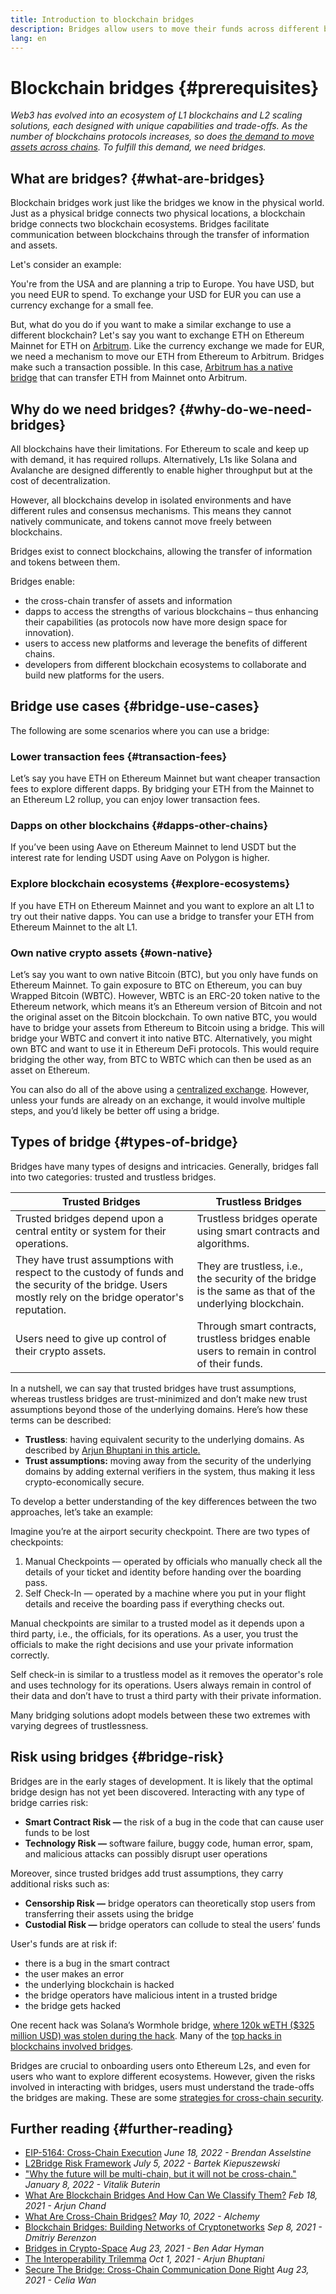 ```yaml
---
title: Introduction to blockchain bridges
description: Bridges allow users to move their funds across different blockchains
lang: en
---
```


# Blockchain bridges {#prerequisites}

_Web3 has evolved into an ecosystem of L1 blockchains and L2 scaling solutions, each designed with unique capabilities and trade-offs. As the number of blockchains protocols increases, so does [the demand to move assets across chains](<https://dune.xyz/eliasimos/Bridge-Away-(from-Ethereum)>). To fulfill this demand, we need bridges._

<Divider />

## What are bridges? {#what-are-bridges}

Blockchain bridges work just like the bridges we know in the physical world. Just as a physical bridge connects two physical locations, a blockchain bridge connects two blockchain ecosystems. Bridges facilitate communication between blockchains through the transfer of information and assets.

Let's consider an example:

You're from the USA and are planning a trip to Europe. You have USD, but you need EUR to spend. To exchange your USD for EUR you can use a currency exchange for a small fee.

But, what do you do if you want to make a similar exchange to use a different blockchain? Let's say you want to exchange ETH on Ethereum Mainnet for ETH on [Arbitrum](https://arbitrum.io/). Like the currency exchange we made for EUR, we need a mechanism to move our ETH from Ethereum to Arbitrum. Bridges make such a transaction possible. In this case, [Arbitrum has a native bridge](https://bridge.arbitrum.io/) that can transfer ETH from Mainnet onto Arbitrum.

## Why do we need bridges? {#why-do-we-need-bridges}

All blockchains have their limitations. For Ethereum to scale and keep up with demand, it has required rollups. Alternatively, L1s like Solana and Avalanche are designed differently to enable higher throughput but at the cost of decentralization.

However, all blockchains develop in isolated environments and have different rules and consensus mechanisms. This means they cannot natively communicate, and tokens cannot move freely between blockchains.

Bridges exist to connect blockchains, allowing the transfer of information and tokens between them.

Bridges enable:

- the cross-chain transfer of assets and information
- dapps to access the strengths of various blockchains – thus enhancing their capabilities (as protocols now have more design space for innovation).
- users to access new platforms and leverage the benefits of different chains.
- developers from different blockchain ecosystems to collaborate and build new platforms for the users.

<Divider />

## Bridge use cases {#bridge-use-cases}

The following are some scenarios where you can use a bridge:

### Lower transaction fees {#transaction-fees}

Let’s say you have ETH on Ethereum Mainnet but want cheaper transaction fees to explore different dapps. By bridging your ETH from the Mainnet to an Ethereum L2 rollup, you can enjoy lower transaction fees.

### Dapps on other blockchains {#dapps-other-chains}

If you’ve been using Aave on Ethereum Mainnet to lend USDT but the interest rate for lending USDT using Aave on Polygon is higher.

### Explore blockchain ecosystems {#explore-ecosystems}

If you have ETH on Ethereum Mainnet and you want to explore an alt L1 to try out their native dapps. You can use a bridge to transfer your ETH from Ethereum Mainnet to the alt L1.

### Own native crypto assets {#own-native}

Let’s say you want to own native Bitcoin (BTC), but you only have funds on Ethereum Mainnet. To gain exposure to BTC on Ethereum, you can buy Wrapped Bitcoin (WBTC). However, WBTC is an ERC-20 token native to the Ethereum network, which means it’s an Ethereum version of Bitcoin and not the original asset on the Bitcoin blockchain. To own native BTC, you would have to bridge your assets from Ethereum to Bitcoin using a bridge. This will bridge your WBTC and convert it into native BTC. Alternatively, you might own BTC and want to use it in Ethereum DeFi protocols. This would require bridging the other way, from BTC to WBTC which can then be used as an asset on Ethereum.

<InfoBanner shouldCenter emoji=":bulb:">
  You can also do all of the above using a <a href="/get-eth/">centralized exchange</a>. However, unless your funds are already on an exchange, it would involve multiple steps, and you’d likely be better off using a bridge.
</InfoBanner>

<Divider />

## Types of bridge {#types-of-bridge}

Bridges have many types of designs and intricacies. Generally, bridges fall into two categories: trusted and trustless bridges.

| Trusted Bridges                                                                                                                                         | Trustless Bridges                                                                                      |
| ------------------------------------------------------------------------------------------------------------------------------------------------------- | ------------------------------------------------------------------------------------------------------ |
| Trusted bridges depend upon a central entity or system for their operations.                                                                            | Trustless bridges operate using smart contracts and algorithms.                                        |
| They have trust assumptions with respect to the custody of funds and the security of the bridge. Users mostly rely on the bridge operator's reputation. | They are trustless, i.e., the security of the bridge is the same as that of the underlying blockchain. |
| Users need to give up control of their crypto assets.                                                                                                   | Through smart contracts, trustless bridges enable users to remain in control of their funds.           |

In a nutshell, we can say that trusted bridges have trust assumptions, whereas trustless bridges are trust-minimized and don’t make new trust assumptions beyond those of the underlying domains. Here’s how these terms can be described:

- **Trustless**: having equivalent security to the underlying domains. As described by [Arjun Bhuptani in this article.](https://medium.com/connext/the-interoperability-trilemma-657c2cf69f17)
- **Trust assumptions:** moving away from the security of the underlying domains by adding external verifiers in the system, thus making it less crypto-economically secure.

To develop a better understanding of the key differences between the two approaches, let’s take an example:

Imagine you’re at the airport security checkpoint. There are two types of checkpoints:

1. Manual Checkpoints — operated by officials who manually check all the details of your ticket and identity before handing over the boarding pass.
2. Self Check-In — operated by a machine where you put in your flight details and receive the boarding pass if everything checks out.

Manual checkpoints are similar to a trusted model as it depends upon a third party, i.e., the officials, for its operations. As a user, you trust the officials to make the right decisions and use your private information correctly.

Self check-in is similar to a trustless model as it removes the operator's role and uses technology for its operations. Users always remain in control of their data and don’t have to trust a third party with their private information.

Many bridging solutions adopt models between these two extremes with varying degrees of trustlessness.

<Divider />

## Risk using bridges {#bridge-risk}

Bridges are in the early stages of development. It is likely that the optimal bridge design has not yet been discovered. Interacting with any type of bridge carries risk:

- **Smart Contract Risk —** the risk of a bug in the code that can cause user funds to be lost
- **Technology Risk —** software failure, buggy code, human error, spam, and malicious attacks can possibly disrupt user operations

Moreover, since trusted bridges add trust assumptions, they carry additional risks such as:

- **Censorship Risk —** bridge operators can theoretically stop users from transferring their assets using the bridge
- **Custodial Risk —** bridge operators can collude to steal the users’ funds

User's funds are at risk if:

- there is a bug in the smart contract
- the user makes an error
- the underlying blockchain is hacked
- the bridge operators have malicious intent in a trusted bridge
- the bridge gets hacked

One recent hack was Solana’s Wormhole bridge, [where 120k wETH ($325 million USD) was stolen during the hack](https://rekt.news/wormhole-rekt/). Many of the [top hacks in blockchains involved bridges](https://rekt.news/leaderboard/).

Bridges are crucial to onboarding users onto Ethereum L2s, and even for users who want to explore different ecosystems. However, given the risks involved in interacting with bridges, users must understand the trade-offs the bridges are making. These are some [strategies for cross-chain security](https://blog.debridge.finance/10-strategies-for-cross-chain-security-8ed5f5879946).

<Divider />

## Further reading {#further-reading}

- [EIP-5164: Cross-Chain Execution](https://ethereum-magicians.org/t/eip-5164-cross-chain-execution/9658) _June 18, 2022 - Brendan Asselstine_
- [L2Bridge Risk Framework](https://gov.l2beat.com/t/l2bridge-risk-framework/31) _July 5, 2022 - Bartek Kiepuszewski_
- ["Why the future will be multi-chain, but it will not be cross-chain."](https://old.reddit.com/r/ethereum/comments/rwojtk/ama_we_are_the_efs_research_team_pt_7_07_january/hrngyk8/) _January 8, 2022 - Vitalik Buterin_
- [What Are Blockchain Bridges And How Can We Classify Them?](https://blog.li.finance/what-are-blockchain-bridges-and-how-can-we-classify-them-560dc6ec05fa) _Feb 18, 2021 - Arjun Chand_
- [What Are Cross-Chain Bridges?](https://www.alchemy.com/overviews/cross-chain-bridges) _May 10, 2022 - Alchemy_
- [Blockchain Bridges: Building Networks of Cryptonetworks](https://medium.com/1kxnetwork/blockchain-bridges-5db6afac44f8) _Sep 8, 2021 - Dmitriy Berenzon_
- [Bridges in Crypto-Space](https://medium.com/chainsafe-systems/bridges-in-crypto-space-12e158f5fd1e) _Aug 23, 2021 - Ben Adar Hyman_
- [The Interoperability Trilemma](https://medium.com/connext/the-interoperability-trilemma-657c2cf69f17) _Oct 1, 2021 - Arjun Bhuptani_
- [Secure The Bridge: Cross-Chain Communication Done Right](https://medium.com/dragonfly-research/secure-the-bridge-cross-chain-communication-done-right-part-i-993f76ffed5d) _Aug 23, 2021 - Celia Wan_
